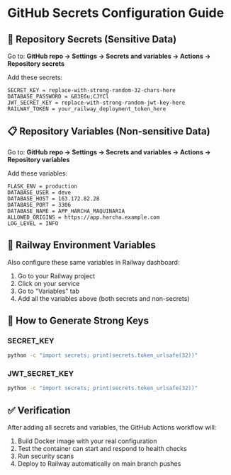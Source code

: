 # GitHub Secrets Configuration Guide

## 🔐 Repository Secrets (Sensitive Data)
Go to: **GitHub repo → Settings → Secrets and variables → Actions → Repository secrets**

Add these secrets:

```
SECRET_KEY = replace-with-strong-random-32-chars-here
DATABASE_PASSWORD = &83E6u;CJYCl
JWT_SECRET_KEY = replace-with-strong-random-jwt-key-here
RAILWAY_TOKEN = your_railway_deployment_token_here
```

## 📋 Repository Variables (Non-sensitive Data)  
Go to: **GitHub repo → Settings → Secrets and variables → Actions → Repository variables**

Add these variables:

```
FLASK_ENV = production
DATABASE_USER = deve
DATABASE_HOST = 163.172.82.28
DATABASE_PORT = 3306
DATABASE_NAME = APP_HARCHA_MAQUINARIA
ALLOWED_ORIGINS = https://app.harcha.example.com
LOG_LEVEL = INFO
```

## 🚀 Railway Environment Variables
Also configure these same variables in Railway dashboard:

1. Go to your Railway project
2. Click on your service  
3. Go to "Variables" tab
4. Add all the variables above (both secrets and non-secrets)

## 🔑 How to Generate Strong Keys

### SECRET_KEY
```bash
python -c "import secrets; print(secrets.token_urlsafe(32))"
```

### JWT_SECRET_KEY  
```bash
python -c "import secrets; print(secrets.token_urlsafe(32))"
```

## ✅ Verification
After adding all secrets and variables, the GitHub Actions workflow will:
1. Build Docker image with your real configuration
2. Test the container can start and respond to health checks
3. Run security scans
4. Deploy to Railway automatically on main branch pushes